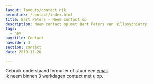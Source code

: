 ```yaml
---
layout: layouts/contact.njk
permalink: /contact/index.html
title: Bart Peters - Neem contact op 
description: Neem contact op met Bart Peters van Hillpsychiatry.
tags:
  - nav
navtitle: Contact
navorder: 3
section: contact
date: 2019-11-20

---
```

Gebruik onderstaand formulier of stuur een [email](mailto:hillpsychiatry@gmail.com).<br>
Ik neem binnen 3 werkdagen contact met u op.
